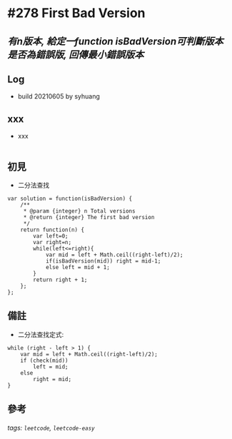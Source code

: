 # \#278 First Bad Version
## *有n版本, 給定一function isBadVersion可判斷版本是否為錯誤版, 回傳最小錯誤版本*
## Log
 - build 20210605 by syhuang

## xxx
 - xxx
```javascript=
```
## 初見
 - 二分法查找
```javascript=
var solution = function(isBadVersion) {
    /**
     * @param {integer} n Total versions
     * @return {integer} The first bad version
     */
    return function(n) {
        var left=0;
        var right=n;
        while(left<=right){
            var mid = left + Math.ceil((right-left)/2);
            if(isBadVersion(mid)) right = mid-1;
            else left = mid + 1;
        }
        return right + 1;
    };
};
```
## 備註
 - 二分法查找定式:
```javascript=
while (right - left > 1) {
    var mid = left + Math.ceil((right-left)/2);
    if (check(mid))
        left = mid;
    else
        right = mid;
}
```
## 參考
###### tags: `leetcode`, `leetcode-easy`